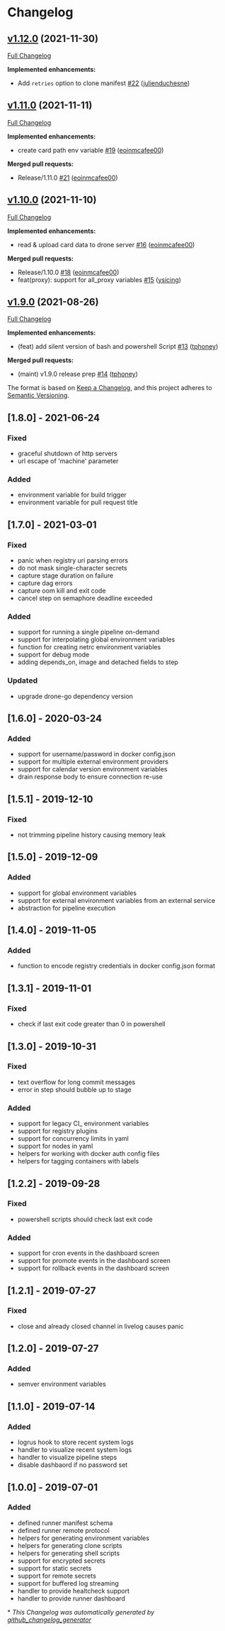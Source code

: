 # Changelog

## [v1.12.0](https://github.com/drone/runner-go/tree/v1.12.0) (2021-11-30)

[Full Changelog](https://github.com/drone/runner-go/compare/v1.11.0...v1.12.0)

**Implemented enhancements:**

- Add `retries` option to clone manifest [\#22](https://github.com/drone/runner-go/pull/22) ([julienduchesne](https://github.com/julienduchesne))

## [v1.11.0](https://github.com/drone/runner-go/tree/v1.11.0) (2021-11-11)

[Full Changelog](https://github.com/drone/runner-go/compare/v1.10.0...v1.11.0)

**Implemented enhancements:**

- create card path env variable [\#19](https://github.com/drone/runner-go/pull/19) ([eoinmcafee00](https://github.com/eoinmcafee00))

**Merged pull requests:**

- Release/1.11.0 [\#21](https://github.com/drone/runner-go/pull/21) ([eoinmcafee00](https://github.com/eoinmcafee00))

## [v1.10.0](https://github.com/drone/runner-go/tree/v1.10.0) (2021-11-10)

[Full Changelog](https://github.com/drone/runner-go/compare/v1.9.0...v1.10.0)

**Implemented enhancements:**

- read & upload card data to drone server [\#16](https://github.com/drone/runner-go/pull/16) ([eoinmcafee00](https://github.com/eoinmcafee00))

**Merged pull requests:**

- Release/1.10.0 [\#18](https://github.com/drone/runner-go/pull/18) ([eoinmcafee00](https://github.com/eoinmcafee00))
- feat\(proxy\): support for all\_proxy variables [\#15](https://github.com/drone/runner-go/pull/15) ([ysicing](https://github.com/ysicing))

## [v1.9.0](https://github.com/drone/runner-go/tree/v1.9.0) (2021-08-26)

[Full Changelog](https://github.com/drone/runner-go/compare/v1.8.0...v1.9.0)

**Implemented enhancements:**

- \(feat\) add silent version of bash and powershell Script [\#13](https://github.com/drone/runner-go/pull/13) ([tphoney](https://github.com/tphoney))

**Merged pull requests:**

- \(maint\) v1.9.0 release prep [\#14](https://github.com/drone/runner-go/pull/14) ([tphoney](https://github.com/tphoney))

The format is based on [Keep a Changelog](https://keepachangelog.com/en/1.0.0/),
and this project adheres to [Semantic Versioning](https://semver.org/spec/v2.0.0.html).

## [1.8.0] - 2021-06-24
### Fixed
- graceful shutdown of http servers
- url escape of 'machine' parameter

### Added
- environment variable for build trigger
- environment variable for pull request title

## [1.7.0] - 2021-03-01
### Fixed
- panic when registry uri parsing errors
- do not mask single-character secrets
- capture stage duration on failure
- capture dag errors
- capture oom kill and exit code
- cancel step on semaphore deadline exceeded

### Added
- support for running a single pipeline on-demand
- support for interpolating global environment variables
- function for creating netrc environment variables
- support for debug mode
- adding depends_on, image and detached fields to step

### Updated
- upgrade drone-go dependency version

## [1.6.0] - 2020-03-24
### Added
- support for username/password in docker config.json
- support for multiple external environment providers
- support for calendar version environment variables
- drain response body to ensure connection re-use

## [1.5.1] - 2019-12-10
### Fixed
- not trimming pipeline history causing memory leak

## [1.5.0] - 2019-12-09
### Added
- support for global environment variables
- support for external environment variables from an external service
- abstraction for pipeline execution

## [1.4.0] - 2019-11-05
### Added
- function to encode registry credentials in docker config.json format

## [1.3.1] - 2019-11-01
### Fixed
- check if last exit code greater than 0 in powershell

## [1.3.0] - 2019-10-31
### Fixed
- text overflow for long commit messages
- error in step should bubble up to stage

### Added
- support for legacy CI_ environment variables
- support for registry plugins
- support for concurrency limits in yaml
- support for nodes in yaml
- helpers for working with docker auth config files
- helpers for tagging containers with labels

## [1.2.2] - 2019-09-28
### Fixed
- powershell scripts should check last exit code

### Added
- support for cron events in the dashboard screen
- support for promote events in the dashboard screen
- support for rollback events in the dashboard screen

## [1.2.1] - 2019-07-27
### Fixed
- close and already closed channel in livelog causes panic

## [1.2.0] - 2019-07-27
### Added
- semver environment variables

## [1.1.0] - 2019-07-14
### Added
- logrus hook to store recent system logs
- handler to visualize recent system logs
- handler to visualize pipeline steps
- disable dashbaord if no password set

## [1.0.0] - 2019-07-01
### Added
- defined runner manifest schema
- defined runner remote protocol
- helpers for generating environment variables
- helpers for generating clone scripts
- helpers for generating shell scripts
- support for encrypted secrets
- support for static secrets
- support for remote secrets
- support for buffered log streaming
- handler to provide healtcheck support
- handler to provide runner dashboard


\* *This Changelog was automatically generated by [github_changelog_generator](https://github.com/github-changelog-generator/github-changelog-generator)*
